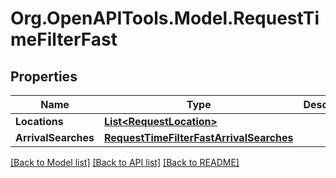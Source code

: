 
# Org.OpenAPITools.Model.RequestTimeFilterFast

## Properties

Name | Type | Description | Notes
------------ | ------------- | ------------- | -------------
**Locations** | [**List&lt;RequestLocation&gt;**](RequestLocation.md) |  | 
**ArrivalSearches** | [**RequestTimeFilterFastArrivalSearches**](RequestTimeFilterFastArrivalSearches.md) |  | 

[[Back to Model list]](../README.md#documentation-for-models)
[[Back to API list]](../README.md#documentation-for-api-endpoints)
[[Back to README]](../README.md)

